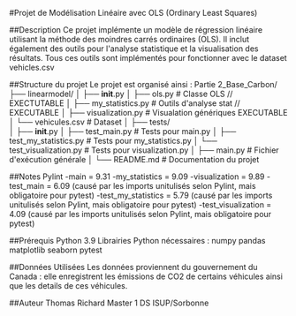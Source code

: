 #Projet de Modélisation Linéaire avec OLS (Ordinary Least Squares)

##Description
Ce projet implémente un modèle de régression linéaire utilisant la méthode des moindres carrés ordinaires (OLS). Il inclut également des outils pour l'analyse statistique et la visualisation des résultats.
Tous ces outils sont implémentés pour fonctionner avec le dataset vehicles.csv

##Structure du projet
Le projet est organisé ainsi :
Partie 2_Base_Carbon/
├── linearmodel/ 
│     ├── __init__.py
│     ├── ols.py                # Classe OLS // EXECTUTABLE
│     ├── my_statistics.py      # Outils d'analyse stat // EXECUTABLE
│     ├── visualization.py      # Visualation génériques  EXECUTABLE
│     └── vehicules.csv         # Dataset
│
├── tests/  
│   ├── __init__.py
│   ├── test_main.py            # Tests pour main.py
│   ├── test_my_statistics.py   # Tests pour my_statistics.py
│   └── test_visualization.py   # Tests pour visualization.py
│
├── main.py                     # Fichier d'exécution générale 
│
└── README.md                   # Documentation du projet

##Notes Pylint
-main               = 9.31
-my_statistics      = 9.09
-visualization      = 9.89
-test_main          = 6.09 (causé par les imports unitulisés selon Pylint, mais obligatoire pour pytest)
-test_my_statistics = 5.79 (causé par les imports unitulisés selon Pylint, mais obligatoire pour pytest)
-test_visualization = 4.09 (causé par les imports unitulisés selon Pylint, mais obligatoire pour pytest)

##Prérequis
Python 3.9
Librairies Python nécessaires :
numpy
pandas
matplotlib
seaborn
pytest

##Données Utilisées
Les données proviennent du gouvernement du Canada : elle enregistrent les émissions de CO2
de certains véhicules ainsi que les details de ces véhicules.

##Auteur
Thomas Richard
Master 1 DS ISUP/Sorbonne